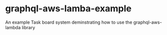 # graphql-aws-lamba-example
An example Task board system deminstrating how to use the graphql-aws-lambda library
